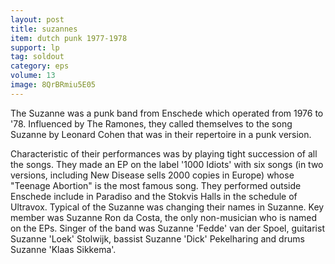 ```yaml
---
layout: post
title: suzannes
item: dutch punk 1977-1978
support: lp
tag: soldout
category: eps
volume: 13
image: 8QrBRmiu5E05
---
```


The Suzanne was a punk band from Enschede which operated from 1976 to '78. Influenced by The Ramones, they called themselves to the song Suzanne by Leonard Cohen that was in their repertoire in a punk version.

Characteristic of their performances was by playing tight succession of all the songs. They made an EP on the label '1000 Idiots' with six songs (in two versions, including New Disease sells 2000 copies in Europe) whose "Teenage Abortion" is the most famous song. They performed outside Enschede include in Paradiso and the Stokvis Halls in the schedule of Ultravox. Typical of the Suzanne was changing their names in Suzanne. Key member was Suzanne Ron da Costa, the only non-musician who is named on the EPs. Singer of the band was Suzanne 'Fedde' van der Spoel, guitarist Suzanne 'Loek' Stolwijk, bassist Suzanne 'Dick' Pekelharing and drums Suzanne 'Klaas Sikkema'.
